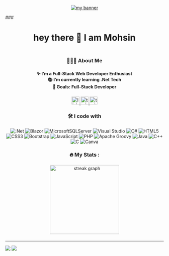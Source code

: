   <p align="center">
  <a href="#" target="_blank" rel="noreferrer">
    <img src="https://user-images.githubusercontent.com/47204311/212473919-0f191950-9cc0-4971-87d7-8ae416a177e7.png" alt="my banner" style="width=100;height=100">
  </a>
 </p>   
###

<h1 align="center">hey there 👋 I am Mohsin</h1>

###
<div align="center">
 <img  src=""  />
</div>



<h3 align="center">👨🏻‍💻 About Me</h3>

###

<h4 align="center">✨ I’m a Full-Stack Web Developer Enthusiast<br>📚  I’m currently learning .Net Tech<br>🎯 Goals: Full-Stack Developer</h4>

###

<div align="center">
  <a href="#" target="_blank">
    <img src="https://img.shields.io/static/v1?message=LinkedIn&logo=linkedin&label=&color=0077B5&logoColor=white&labelColor=&style=for-the-badge" height="25" alt="linkedin logo"  />
  </a>
  <a href="#" target="_blank">
    <img src="https://img.shields.io/static/v1?message=Twitter&logo=twitter&label=&color=1DA1F2&logoColor=white&labelColor=&style=for-the-badge" height="25" alt="twitter logo"  />
  </a>
  <a href="#" target="_blank">
    <img src="https://img.shields.io/static/v1?message=Portfolio&logo=link&label=&color=4188b3&logoColor=white&labelColor=&style=for-the-badge" height="25" alt="twitter logo"  />
  </a>
  
</div>

###

<h3 align="center">🛠 I code with</h3>

###
<div align="center">


![.Net](https://img.shields.io/badge/.NET-5C2D91?style=for-the-badge&logo=.net&logoColor=white) 
![Blazor](https://img.shields.io/badge/blazor-%235C2D91.svg?style=for-the-badge&logo=blazor&logoColor=white)
![MicrosoftSQLServer](https://img.shields.io/badge/Microsoft%20SQL%20Server-CC2927?style=for-the-badge&logo=microsoft%20sql%20server&logoColor=white)
![Visual Studio](https://img.shields.io/badge/Visual%20Studio-5C2D91.svg?style=for-the-badge&logo=visual-studio&logoColor=white)
![C#](https://img.shields.io/badge/c%23-%23239120.svg?style=for-the-badge&logo=csharp&logoColor=white)
![HTML5](https://img.shields.io/badge/html5-%23E34F26.svg?style=for-the-badge&logo=html5&logoColor=white)
![CSS3](https://img.shields.io/badge/css3-%231572B6.svg?style=for-the-badge&logo=css3&logoColor=white)
![Bootstrap](https://img.shields.io/badge/bootstrap-%238511FA.svg?style=for-the-badge&logo=bootstrap&logoColor=white)
![JavaScript](https://img.shields.io/badge/javascript-%23323330.svg?style=for-the-badge&logo=javascript&logoColor=%23F7DF1E)
![PHP](https://img.shields.io/badge/php-%23777BB4.svg?style=for-the-badge&logo=php&logoColor=white)
![Apache Groovy](https://img.shields.io/badge/Apache%20Groovy-4298B8.svg?style=for-the-badge&logo=Apache+Groovy&logoColor=white)
![Java](https://img.shields.io/badge/java-%23ED8B00.svg?style=for-the-badge&logo=java&logoColor=white)
![C++](https://img.shields.io/badge/c++-%2300599C.svg?style=for-the-badge&logo=c%2B%2B&logoColor=white)
![C](https://img.shields.io/badge/c-%2300599C.svg?style=for-the-badge&logo=c&logoColor=white)
![Canva](https://img.shields.io/badge/Canva-%2300C4CC.svg?style=for-the-badge&logo=Canva&logoColor=white)

</div>

###

<h3 align="center">🔥   My Stats :</h3>

###

<div align="center">
  <img src="https://streak-stats.demolab.com?user=haseebyousuf&locale=en&mode=daily&theme=cobalt2&hide_border=true&border_radius=5&date_format=j M[ Y]&order=3" height="220" alt="streak graph" /> <br>
</div>

###

  ---
[![](https://visitcount.itsvg.in/api?id=haseebyousuff&icon=0&color=1)](https://visitcount.itsvg.in)
![](https://img.shields.io/badge/Code-React-informational?style=flat&logo=react&color=61DAFB)
